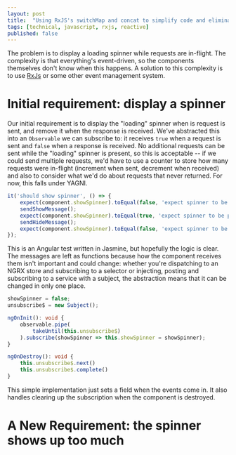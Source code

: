 ```yaml
---
layout: post
title:  "Using RxJS's switchMap and concat to simplify code and eliminate race conditions"
tags: [technical, javascript, rxjs, reactive]
published: false
---
```


The problem is to display a loading spinner while requests are in-flight. The complexity is that everything's event-driven, so the components themselves don't know when this happens. A solution to this complexity is to use [RxJs](https://rxjs.dev/guide/overview) or some other event management system.

Initial requirement: display a spinner
======================================

Our initial requirement is to display the "loading" spinner when is request is sent, and remove it when the response is received. We've abstracted this into an `Observable` we can subscribe to: it receives `true` when a request is sent and `false` when a response is received. No additional requests can be sent while the "loading" spinner is present, so this is acceptable -- if we could send multiple requests, we'd have to use a counter to store how many requests were in-flight (increment when sent, decrement when received) and also to consider what we'd do about requests that never returned. For now, this falls under YAGNI.

```typescript
it('should show spinner', () => {
	expect(component.showSpinner).toEqual(false, 'expect spinner to be absent at first');
	sendShowMessage();
	expect(component.showSpinner).toEqual(true, 'expect spinner to be present after show message');
	sendHideMessage();
	expect(component.showSpinner).toEqual(false, 'expect spinner to be absent after hide message');
});
```

This is an Angular test written in Jasmine, but hopefully the logic is clear. The messages are left as functions because how the component receives them isn't important and could change: whether you're dispatching to an NGRX store and subscribing to a selector or injecting, posting and subscribing to a service with a subject, the abstraction means that it can be changed in only one place.

```typescript
showSpinner = false;
unsubscribe$ = new Subject();

ngOnInit(): void {
	observable.pipe(
		takeUntil(this.unsubscribe$)
	).subscribe(showSpinner => this.showSpinner = showSpinner);
}

ngOnDestroy(): void {
	this.unsubscribe$.next()
	this.unsubscribe$.complete()
}
```

This simple implementation just sets a field when the events come in. It also handles clearing up the subscription when the component is destroyed.

A New Requirement: the spinner shows up too much
================================================
